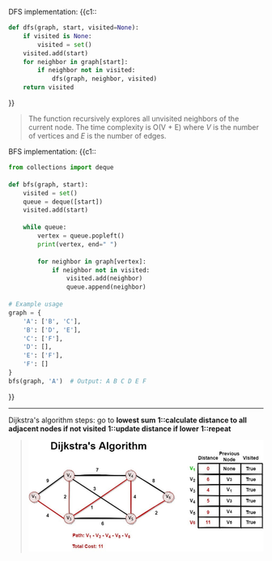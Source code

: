 DFS implementation:
{{c1::
```python
def dfs(graph, start, visited=None):
    if visited is None:
        visited = set()
    visited.add(start)
    for neighbor in graph[start]:
        if neighbor not in visited:
            dfs(graph, neighbor, visited)
    return visited
```
}}
>The function recursively explores all unvisited neighbors of the current node.
>The time complexity is O(V + E) where $V$ is the number of vertices and $E$ is the number of edges.

BFS implementation:
{{c1::
```python
from collections import deque

def bfs(graph, start):
    visited = set()
    queue = deque([start])
    visited.add(start)
    
    while queue:
        vertex = queue.popleft()
        print(vertex, end=" ")
        
        for neighbor in graph[vertex]:
            if neighbor not in visited:
                visited.add(neighbor)
                queue.append(neighbor)

# Example usage
graph = {
    'A': ['B', 'C'],
    'B': ['D', 'E'],
    'C': ['F'],
    'D': [],
    'E': ['F'],
    'F': []
}
bfs(graph, 'A')  # Output: A B C D E F
```
}}

***

Dijkstra's algorithm steps:
go to **lowest sum**
**1::calculate distance to all adjacent nodes if not visited**
**1::update distance if lower**
**1::repeat**
> ![](z_attachments/Pasted%20image%2020251002173944.png)